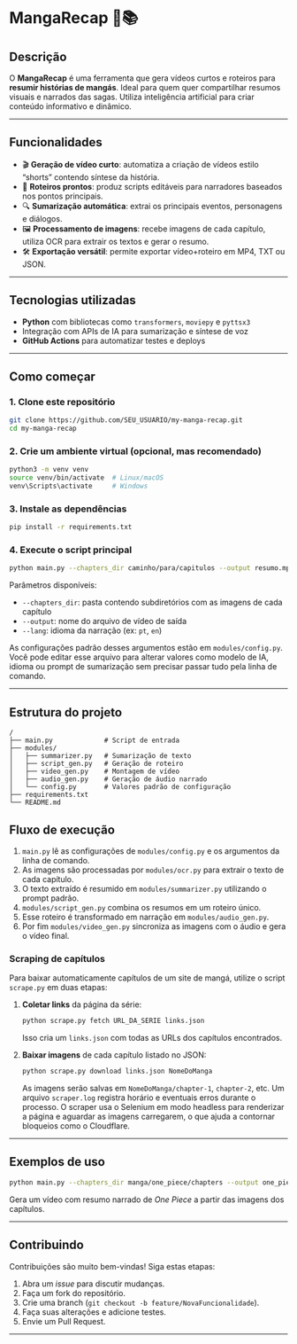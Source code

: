 # MangaRecap 🎥📚

## Descrição

O **MangaRecap** é uma ferramenta que gera vídeos curtos e roteiros para **resumir histórias de mangás**. Ideal para quem quer compartilhar resumos visuais e narrados das sagas. Utiliza inteligência artificial para criar conteúdo informativo e dinâmico.

---

## Funcionalidades

* 🎬 **Geração de vídeo curto**: automatiza a criação de vídeos estilo “shorts” contendo síntese da história.
* 📝 **Roteiros prontos**: produz scripts editáveis para narradores baseados nos pontos principais.
* 🔍 **Sumarização automática**: extrai os principais eventos, personagens e diálogos.
* 🖼️ **Processamento de imagens**: recebe imagens de cada capítulo, utiliza OCR para extrair os textos e gerar o resumo.
* 🛠️ **Exportação versátil**: permite exportar vídeo+roteiro em MP4, TXT ou JSON.

---

## Tecnologias utilizadas

* **Python** com bibliotecas como `transformers`, `moviepy` e `pyttsx3`
* Integração com APIs de IA para sumarização e síntese de voz
* **GitHub Actions** para automatizar testes e deploys

---

## Como começar

### 1. Clone este repositório

```bash
git clone https://github.com/SEU_USUARIO/my-manga-recap.git
cd my-manga-recap
```

### 2. Crie um ambiente virtual (opcional, mas recomendado)

```bash
python3 -m venv venv  
source venv/bin/activate  # Linux/macOS  
venv\Scripts\activate     # Windows
```

### 3. Instale as dependências

```bash
pip install -r requirements.txt
```

### 4. Execute o script principal

```bash
python main.py --chapters_dir caminho/para/capitulos --output resumo.mp4
```

Parâmetros disponíveis:

* `--chapters_dir`: pasta contendo subdiretórios com as imagens de cada capítulo
* `--output`: nome do arquivo de vídeo de saída
* `--lang`: idioma da narração (ex: `pt`, `en`)

As configurações padrão desses argumentos estão em `modules/config.py`. Você
pode editar esse arquivo para alterar valores como modelo de IA, idioma ou
prompt de sumarização sem precisar passar tudo pela linha de comando.

---

## Estrutura do projeto

```
/
├── main.py             # Script de entrada
├── modules/
│   ├── summarizer.py   # Sumarização de texto
│   ├── script_gen.py   # Geração de roteiro
│   ├── video_gen.py    # Montagem de vídeo
│   ├── audio_gen.py    # Geração de áudio narrado
│   └── config.py       # Valores padrão de configuração
├── requirements.txt
└── README.md
```

## Fluxo de execução

1. `main.py` lê as configurações de `modules/config.py` e os argumentos da linha de comando.
2. As imagens são processadas por `modules/ocr.py` para extrair o texto de cada capítulo.
3. O texto extraído é resumido em `modules/summarizer.py` utilizando o prompt padrão.
4. `modules/script_gen.py` combina os resumos em um roteiro único.
5. Esse roteiro é transformado em narração em `modules/audio_gen.py`.
6. Por fim `modules/video_gen.py` sincroniza as imagens com o áudio e gera o vídeo final.

### Scraping de capítulos

Para baixar automaticamente capítulos de um site de mangá, utilize o script `scrape.py` em duas etapas:

1. **Coletar links** da página da série:

   ```bash
   python scrape.py fetch URL_DA_SERIE links.json
   ```

   Isso cria um `links.json` com todas as URLs dos capítulos encontrados.

2. **Baixar imagens** de cada capítulo listado no JSON:

   ```bash
   python scrape.py download links.json NomeDoManga
   ```

   As imagens serão salvas em `NomeDoManga/chapter-1`, `chapter-2`, etc. Um arquivo `scraper.log` registra horário e eventuais erros durante o processo.
   O scraper usa o Selenium em modo headless para renderizar a página e aguardar as imagens carregarem, o que ajuda a contornar bloqueios como o Cloudflare.


---

## Exemplos de uso

```bash
python main.py --chapters_dir manga/one_piece/chapters --output one_piece_short.mp4 --lang pt
```

Gera um vídeo com resumo narrado de *One Piece* a partir das imagens dos capítulos.

---

## Contribuindo

Contribuições são muito bem-vindas!
Siga estas etapas:

1. Abra um *issue* para discutir mudanças.
2. Faça um fork do repositório.
3. Crie uma branch (`git checkout -b feature/NovaFuncionalidade`).
4. Faça suas alterações e adicione testes.
5. Envie um Pull Request.

---

  
 
